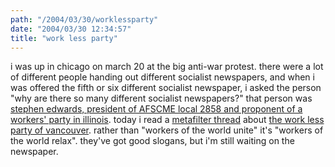 ```yaml
---
path: "/2004/03/30/worklessparty" 
date: "2004/03/30 12:34:57" 
title: "work less party" 
---
```

i was up in chicago on march 20 at the big anti-war protest. there were a lot of different people handing out different socialist newspapers, and when i was offered the fifth or six different socialist newspaper, i asked the person "why are there so many different socialist newspapers?" that person was <a href="http://www.socialistalternative.org/justice30/7.html">stephen edwards, president of AFSCME local 2858 and proponent of a workers' party in illinois</a>. today i read a <a href="http://www.metafilter.com/mefi/32084">metafilter thread</a> about <a href="http://www.worklessparty.org/">the work less party of vancouver</a>. rather than "workers of the world unite" it's "workers of the world relax". they've got good slogans, but i'm still waiting on the newspaper.